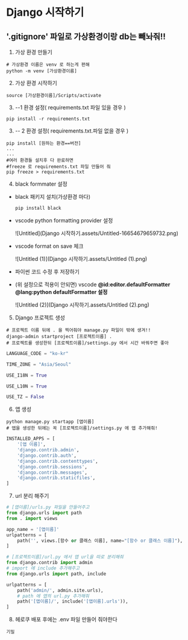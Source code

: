 # Django 시작하기

## '.gitignore' 파일로 가상환경이랑 db는 빼놔줘!!

1. 가상 환경 만들기

```shell
# 가상환경 이름은 venv 로 하는게 편해
python -m venv [가상환경이름]
```

2. 가상 환경 시작하기

```shell
source [가상환경이름]/Scripts/activate
```

3. --1 환경 설정( requirements.txt 파일 있을 경우 )

```shell
pip install -r requirements.txt
```

3. -- 2 환경 설정( requirements.txt.파일 없을 경우 )

```shell
pip install [원하는 환경==버전]
...
... 
#여러 환경들 설치후 다 완료하면
#freeze 로 requirements.txt 파일 만들어 줘
pip freeze > requirements.txt
```

4. black formmater 설정

- black 패키지 설치(가상환경 마다)

   ```bash
   pip install black
   ```

- vscode python formatting provider 설정

   ![Untitled](Django 시작하기.assets/Untitled-16654679659732.png)

- vscode format on save 체크

   ![Untitled (1)](Django 시작하기.assets/Untitled (1).png)

- 파이썬 코드 수정 후 저장하기

- (위 설정으로 적용이 안되면) vscode **@id:editor.defaultFormatter @lang:python defaultFormatter 설정**

   ![Untitled (2)](Django 시작하기.assets/Untitled (2).png)





5. Django 프로젝트 생성

```shell
# 프로젝트 이름 뒤에 . 을 찍어줘야 manage.py 파일이 밖에 생겨!!
django-admin startproject [프로젝트이름] .
# 프로젝트를 생성한뒤 [프로젝트이름]/settings.py 에서 시간 바꿔주면 좋아
```

```python
LANGUAGE_CODE = "ko-kr"

TIME_ZONE = "Asia/Seoul"

USE_I18N = True

USE_L10N = True

USE_TZ = False
```

6. 앱 생성

```shell
python manage.py startapp [앱이름]
# 앱을 생성한 뒤에는 꼭 [프로젝트이름]/settings.py 에 앱 추가해줘!
```

```python
INSTALLED_APPS = [
    '[앱 이름]',
    'django.contrib.admin',
    'django.contrib.auth',
    'django.contrib.contenttypes',
    'django.contrib.sessions',
    'django.contrib.messages',
    'django.contrib.staticfiles',
]
```

7. url 분리 해주기

```python 
# [앱이름]/urls.py 파일을 만들어주고
from django.urls import path
from . import views

app_name = '[앱이름]'
urlpatterns = [
    path('', views.[함수 or 클래스 이름], name="[함수 or 클래스 이름]"),
]
```

```python
# [프로젝트이름]/url.py 에서 앱 url을 따로 분리해줘
from django.contrib import admin
# import 에 include 추가해주고
from django.urls import path, include

urlpatterns = [
    path('admin/', admin.site.urls),
    # path 에 앱의 url.py 추가해줘
    path('[앱이름]/', include('[앱이름].urls')),
]
```

8. 헤로쿠 배포 후에는 .env 파일 만들어 줘야한다

```
기밀
```

